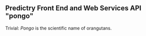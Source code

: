 ## Predictry Front End and Web Services API "pongo"

Trivial: *Pongo* is the scientific name of orangutans.